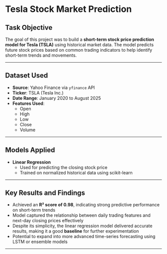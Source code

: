 # Tesla Stock Market Prediction

## Task Objective

The goal of this project was to build a **short-term stock price prediction model for Tesla (TSLA)** using historical market data. The model predicts future stock prices based on common trading indicators to help identify short-term trends and movements.

---

## Dataset Used

- **Source**: Yahoo Finance via `yfinance` API  
- **Ticker**: TSLA (Tesla Inc.)  
- **Date Range**: January 2020 to August 2025  
- **Features Used**:
  - Open
  - High
  - Low
  - Close
  - Volume

---

## Models Applied

- **Linear Regression**
  - Used for predicting the closing stock price
  - Trained on normalized historical data using scikit-learn

---

## Key Results and Findings

- Achieved an **R² score of 0.98**, indicating strong predictive performance on short-term trends  
- Model captured the relationship between daily trading features and next-day closing prices effectively  
- Despite its simplicity, the linear regression model delivered accurate results, making it a good **baseline** for further experimentation  
- Potential to expand into more advanced time-series forecasting using LSTM or ensemble models

---
